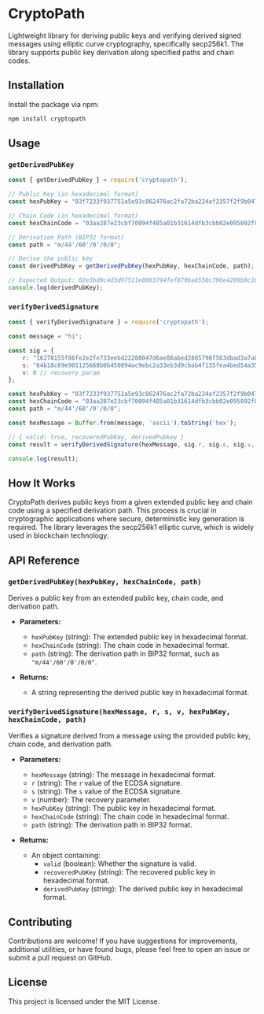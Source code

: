 # CryptoPath

Lightweight library for deriving public keys and verifying derived signed messages using elliptic curve cryptography, specifically secp256k1. The library supports public key derivation along specified paths and chain codes.

## Installation

Install the package via npm:

```bash
npm install cryptopath
```

## Usage

### `getDerivedPubKey`

```javascript
const { getDerivedPubKey } = require('cryptopath');

// Public Key (in hexadecimal format)
const hexPubKey = "03f7233f937751a5e93c862476ac2fa72ba224af2357f2f9b0476ad8def0ff8be6";

// Chain Code (in hexadecimal format)
const hexChainCode = "03aa287e23cbf70094f485a01b31614dfb3cbb02e095092f8967324e405cc8c7";

// Derivation Path (BIP32 format)
const path = "m/44'/60'/0'/0/0";

// Derive the public key
const derivedPubKey = getDerivedPubKey(hexPubKey, hexChainCode, path);

// Expected Output: 02e3bd0c4d3d97511e0003794fef879ba8550c796e4289b0c1682443b21ab162fd
console.log(derivedPubKey);
```

### `verifyDerivedSignature`

```javascript
const { verifyDerivedSignature } = require('cryptopath');

const message = "hi";

const sig = {
    r: "16278155f86fe2e2fe733eebd22288047d6ae86abed2885798f563dbad3a7a01",
    s: "64b18c69e901125668b0b450094ac9ebc2a33eb3d9cbab4f135fea4bed54a35a",
    v: 0 // recovery_param
};

const hexPubKey = "03f7233f937751a5e93c862476ac2fa72ba224af2357f2f9b0476ad8def0ff8be6";
const hexChainCode = "03aa287e23cbf70094f485a01b31614dfb3cbb02e095092f8967324e405cc8c7";
const path = "m/44'/60'/0'/0/0";

const hexMessage = Buffer.from(message, 'ascii').toString('hex');

// { valid: true, recoveredPubKey, derivedPubkey }
const result = verifyDerivedSignature(hexMessage, sig.r, sig.s, sig.v, hexPubKey, hexChainCode, path);

console.log(result);
```

## How It Works

CryptoPath derives public keys from a given extended public key and chain code using a specified derivation path. This process is crucial in cryptographic applications where secure, deterministic key generation is required. The library leverages the secp256k1 elliptic curve, which is widely used in blockchain technology.

## API Reference

### `getDerivedPubKey(hexPubKey, hexChainCode, path)`

Derives a public key from an extended public key, chain code, and derivation path.

- **Parameters:**
  - `hexPubKey` (string): The extended public key in hexadecimal format.
  - `hexChainCode` (string): The chain code in hexadecimal format.
  - `path` (string): The derivation path in BIP32 format, such as `"m/44'/60'/0'/0/0"`.

- **Returns:**
  - A string representing the derived public key in hexadecimal format.

### `verifyDerivedSignature(hexMessage, r, s, v, hexPubKey, hexChainCode, path)`

Verifies a signature derived from a message using the provided public key, chain code, and derivation path.

- **Parameters:**
  - `hexMessage` (string): The message in hexadecimal format.
  - `r` (string): The `r` value of the ECDSA signature.
  - `s` (string): The `s` value of the ECDSA signature.
  - `v` (number): The recovery parameter.
  - `hexPubKey` (string): The public key in hexadecimal format.
  - `hexChainCode` (string): The chain code in hexadecimal format.
  - `path` (string): The derivation path in BIP32 format.

- **Returns:**
  - An object containing:
    - `valid` (boolean): Whether the signature is valid.
    - `recoveredPubKey` (string): The recovered public key in hexadecimal format.
    - `derivedPubKey` (string): The derived public key in hexadecimal format.

## Contributing

Contributions are welcome! If you have suggestions for improvements, additional utilities, or have found bugs, please feel free to open an issue or submit a pull request on GitHub.

## License

This project is licensed under the MIT License.